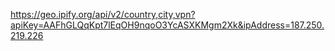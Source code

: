 https://geo.ipify.org/api/v2/country,city,vpn?apiKey=AAFhGLQqKpt7lEqOH9nqoO3YcASXKMgm2Xk&ipAddress=187.250.219.226
